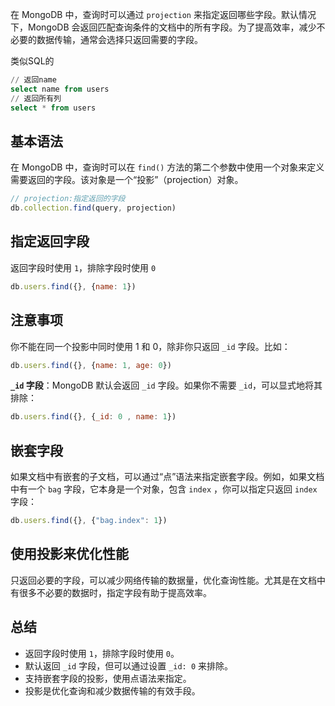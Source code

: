 在 MongoDB 中，查询时可以通过 `projection` 来指定返回哪些字段。默认情况下，MongoDB 会返回匹配查询条件的文档中的所有字段。为了提高效率，减少不必要的数据传输，通常会选择只返回需要的字段。

类似SQL的

```sql
// 返回name
select name from users
// 返回所有列
select * from users
```

## **基本语法**

在 MongoDB 中，查询时可以在 `find()` 方法的第二个参数中使用一个对象来定义需要返回的字段。该对象是一个“投影”（projection）对象。

```javascript
// projection:指定返回的字段
db.collection.find(query, projection)
```

## **指定返回字段**

返回字段时使用 `1`，排除字段时使用 `0`

```javascript
db.users.find({}, {name: 1})
```

## **注意事项**

你不能在同一个投影中同时使用 1 和 0，除非你只返回 `_id` 字段。比如：

```javascript
db.users.find({}, {name: 1, age: 0})
```

**`_id` 字段**：MongoDB 默认会返回 `_id` 字段。如果你不需要 `_id`，可以显式地将其排除：

```javascript
db.users.find({}, {_id: 0 , name: 1})
```

## **嵌套字段**

如果文档中有嵌套的子文档，可以通过“点”语法来指定嵌套字段。例如，如果文档中有一个 `bag` 字段，它本身是一个对象，包含 `index` ，你可以指定只返回 `index` 字段：

```javascript
db.users.find({}, {"bag.index": 1})
```

## **使用投影来优化性能**

只返回必要的字段，可以减少网络传输的数据量，优化查询性能。尤其是在文档中有很多不必要的数据时，指定字段有助于提高效率。

## **总结**

- 返回字段时使用 `1`，排除字段时使用 `0`。
- 默认返回 `_id` 字段，但可以通过设置 `_id: 0` 来排除。
- 支持嵌套字段的投影，使用点语法来指定。
- 投影是优化查询和减少数据传输的有效手段。